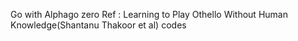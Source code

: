 Go with Alphago zero
Ref : Learning to Play Othello Without Human Knowledge(Shantanu Thakoor et al) codes
